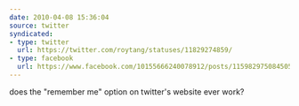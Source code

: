 ```yaml
---
date: 2010-04-08 15:36:04
source: twitter
syndicated:
- type: twitter
  url: https://twitter.com/roytang/statuses/11829274859/
- type: facebook
  url: https://www.facebook.com/10155666240078912/posts/115982975084505
---
```


does the "remember me" option on twitter's website ever work?